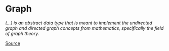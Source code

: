 # Graph

_(...) is an abstract data type that is meant to implement the undirected graph and directed graph concepts from mathematics, specifically the field of graph theory._

[Source](https://en.wikipedia.org/wiki/Graph_%28abstract_data_type%29)
